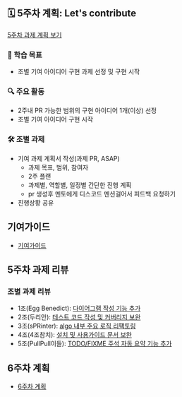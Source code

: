 ## 🗓️ 5주차 계획: Let's contribute
[5주차 과제 계획 보기](PLAN.md)

### 🎯 학습 목표

- 조별 기여 아이디어 구현 과제 선정 및 구현 시작  

### 🔍 주요 활동

- 2주내 PR 가능한 범위의 구현 아이디어 1개(이상) 선정
- 조별 기여 아이디어 구현 시작  

### 🛠️ 조별 과제

- 기여 과제 계획서 작성(과제 PR, ASAP)  
  - 과제 목표, 범위, 참여자
  - 2주 플랜
  - 과제별, 역할별, 일정별 간단한 진행 계획
  - pr 생성후 멘토에게 디스코드 멘션걸어서 피드백 요청하기
- 진행상황 공유


## 기여가이드

- [기여가이드](CONTRIBUTING_GUIDE.md)


## 5주차 과제 리뷰

### 조별 과제 리뷰

- 1조(Egg Benedict): [다이어그램 작성 기능 추가](group-1/assignment.md)
- 2조(두리안): [테스트 코드 작성 및 커버리지 보완](group-2/assignment.md)
- 3조(sPRinter): [algo 내부 주요 로직 리팩토링](group-3/assignment.md)
- 4조(4조참치): [설치 및 사용가이드 문서 보완](group-4/assignment.md)
- 5조(PullPull이들): [TODO/FIXME 주석 자동 요약 기능 추가](group-5/assignment.md)



## 6주차 계획
- [6주차 계획](../week-6/PLAN.md)
